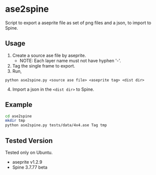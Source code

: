 # ase2spine
Script to export a aseprite file as set of png files and a json, to import to Spine.

## Usage
1. Create a source ase file by aseprite.
    * NOTE: Each layer name must not have hyphen '-'.
2. Tag the single frame to export.
3. Run,
```
python ase2spine.py <source ase file> <aseprite tag> <dist dir>
```
4. Import a json in the `<dist dir>` to Spine.

## Example
```bash
cd ase2spine
mkdir tmp
python ase2spine.py tests/data/4x4.ase Tag tmp
```

## Tested Version
Tested only on Ubuntu.
* aseprite v1.2.9
* Spine 3.7.77 beta